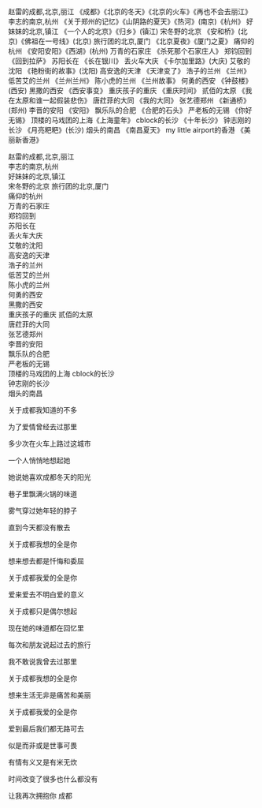 赵雷的成都,北京,丽江     《成都》《北京的冬天》《北京的火车》《再也不会去丽江》
李志的南京,杭州    《关于郑州的记忆》《山阴路的夏天》《热河》(南京)《杭州》
好妹妹的北京,镇江  《一个人的北京》《归乡》(镇江)
宋冬野的北京  《安和桥》(北京)《佛祖在一号线》(北京)
旅行团的北京,厦门  《北京夏夜》《厦门之夏》
痛仰的杭州     《安阳安阳》《西湖》(杭州)
万青的石家庄    《杀死那个石家庄人》
郑钧回到    《回到拉萨》
苏阳长在    《长在银川》
丢火车大庆  《卡尔加里路》(大庆)
艾敬的沈阳    《艳粉街的故事》(沈阳)
高安逸的天津  《天津变了》
浩子的兰州    《兰州》
低苦艾的兰州  《兰州兰州》
陈小虎的兰州  《兰州故事》
何勇的西安    《钟鼓楼》(西安)
黑撒的西安    《西安事变》
重庆孩子的重庆 《重庆时间》
贰佰的太原    《我在太原和谁一起假装悲伤》
唐荭菲的大同  《我的大同》
张艺德郑州   《新通桥》(郑州)
李晋的安阳     《安阳》
飘乐队的合肥       《合肥的石头》
严老板的无锡   《你好无锡》
顶楼的马戏团的上海《上海童年》
cblock的长沙    《十年长沙》
钟志刚的长沙     《月亮粑粑》(长沙)
烟头的南昌       《南昌夏天》
my little airport的香港 《美丽新香港》


赵雷的成都,北京,丽江    
李志的南京,杭州    
好妹妹的北京,镇江  
宋冬野的北京 
旅行团的北京,厦门  
痛仰的杭州     
万青的石家庄    
郑钧回到    
苏阳长在    
丢火车大庆  
艾敬的沈阳    
高安逸的天津  
浩子的兰州    
低苦艾的兰州  
陈小虎的兰州  
何勇的西安    
黑撒的西安    
重庆孩子的重庆 
贰佰的太原    
唐荭菲的大同  
张艺德郑州   
李晋的安阳    
飘乐队的合肥       
严老板的无锡   
顶楼的马戏团的上海
cblock的长沙    
钟志刚的长沙    
烟头的南昌       


关于成都我知道的不多

为了爱情曾经去过那里

多少次在火车上路过这城市

一个人悄悄地想起她

她说她喜欢成都冬天的阳光

巷子里飘满火锅的味道

雾气穿过她年轻的脖子

直到今天都没有散去

关于成都我想的全是你

想来想去都是忏悔和委屈

关于成都我爱的全是你

爱来爱去不明白爱的意义

关于成都只是偶尔想起

现在她的味道都在回忆里

每次和朋友说起过去的旅行

我不敢说我曾去过那里

关于成都我想的全是你

想来生活无非是痛苦和美丽

关于成都我爱的全是你

爱到最后我们都无路可去

似是而非或是世事可畏

有情有义又是有米无炊

时间改变了很多也什么都没有

让我再次拥抱你 成都
